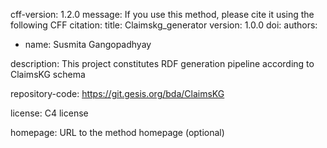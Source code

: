 cff-version: 1.2.0
message: If you use this method, please cite it using the following CFF citation:
title: Claimskg_generator
version: 1.0.0
doi: 
authors:
  - name: Susmita Gangopadhyay
    

description: This project constitutes RDF generation pipeline according to ClaimsKG schema

repository-code: https://git.gesis.org/bda/ClaimsKG

license: C4 license

homepage: URL to the method homepage (optional)

